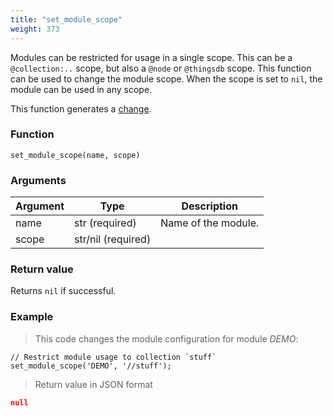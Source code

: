 ```yaml
---
title: "set_module_scope"
weight: 373
---
```


Modules can be restricted for usage in a single scope. This can be a `@collection:..` scope, but also a `@node` or `@thingsdb` scope.
This function can be used to change the module scope. When the scope is set to `nil`, the module can be used in any scope.

This function generates a [change](../../overview/changes).

### Function

`set_module_scope(name, scope)`

### Arguments

Argument | Type | Description
--------- | ----------- | -----------
name | str (required) | Name of the module.
scope | str/nil (required) |

### Return value

Returns `nil` if successful.

### Example

> This code changes the module configuration for module *DEMO*:

```thingsdb,syntax_only,@t
// Restrict module usage to collection `stuff`
set_module_scope('DEMO', '//stuff');
```

> Return value in JSON format

```json
null
```
